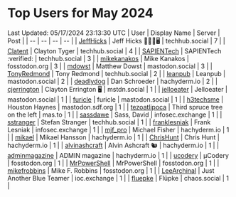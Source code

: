 # Top Users for May 2024
Last Updated: 05/17/2024 23:13:30 UTC
| User | Display Name | Server | Post |
| -- | -- | -- | -- |
| [JeffHicks](https://techhub.social/@JeffHicks) | Jeff Hicks 🐶🎼🍷🖥️ | techhub.social | 7 |
| [Clatent](https://techhub.social/@Clatent) | Clayton Tyger | techhub.social | 4 |
| [SAPIENTech](https://techhub.social/@SAPIENTech) | SAPIENTech :verified: | techhub.social | 3 |
| [mikekanakos](https://fosstodon.org/@mikekanakos) | Mike Kanakos | fosstodon.org | 3 |
| [mdowst](https://mastodon.social/@mdowst) | Matthew Dowst | mastodon.social | 3 |
| [TonyRedmond](https://techhub.social/@TonyRedmond) | Tony Redmond | techhub.social | 2 |
| [leanpub](https://mastodon.social/@leanpub) | Leanpub | mastodon.social | 2 |
| [deadlydog](https://hachyderm.io/@deadlydog) | Dan Schroeder | hachyderm.io | 2 |
| [cjerrington](https://mstdn.social/@cjerrington) | Clayton Errington 🖥️ | mstdn.social | 1 |
| [jelloeater](https://mastodon.social/@jelloeater) | Jelloeater | mastodon.social | 1 |
| [furicle](https://mastodon.social/@furicle) | furicle | mastodon.social | 1 |
| [h3techsme](https://mastodon.sdf.org/@h3techsme) | Houston Haynes | mastodon.sdf.org | 1 |
| [tezoatlipoca](https://mas.to/@tezoatlipoca) | Third spruce tree on the left | mas.to | 1 |
| [sassdawe](https://infosec.exchange/@sassdawe) | Sass, David | infosec.exchange | 1 |
| [sstranger](https://techhub.social/@sstranger) | Stefan Stranger | techhub.social | 1 |
| [franklesniak](https://infosec.exchange/@franklesniak) | Frank Lesniak | infosec.exchange | 1 |
| [mjf_pro](https://hachyderm.io/@mjf_pro) | Michael Fisher | hachyderm.io | 1 |
| [mikael](https://hachyderm.io/@mikael) | Mikael Hansson | hachyderm.io | 1 |
| [ChrisHunt](https://hachyderm.io/@ChrisHunt) | Chris Hunt | hachyderm.io | 1 |
| [alvinashcraft](https://hachyderm.io/@alvinashcraft) | Alvin Ashcraft 🐿️ | hachyderm.io | 1 |
| [adminmagazine](https://hachyderm.io/@adminmagazine) | ADMIN magazine | hachyderm.io | 1 |
| [ucodery](https://fosstodon.org/@ucodery) | μCodery | fosstodon.org | 1 |
| [MrPowerShell](https://fosstodon.org/@MrPowerShell) | MrPowerShell | fosstodon.org | 1 |
| [mikefrobbins](https://fosstodon.org/@mikefrobbins) | Mike F. Robbins | fosstodon.org | 1 |
| [LeeArchinal](https://ioc.exchange/@LeeArchinal) | Just Another Blue Teamer | ioc.exchange | 1 |
| [fluepke](https://chaos.social/@fluepke) | Flüpke | chaos.social | 1 |

